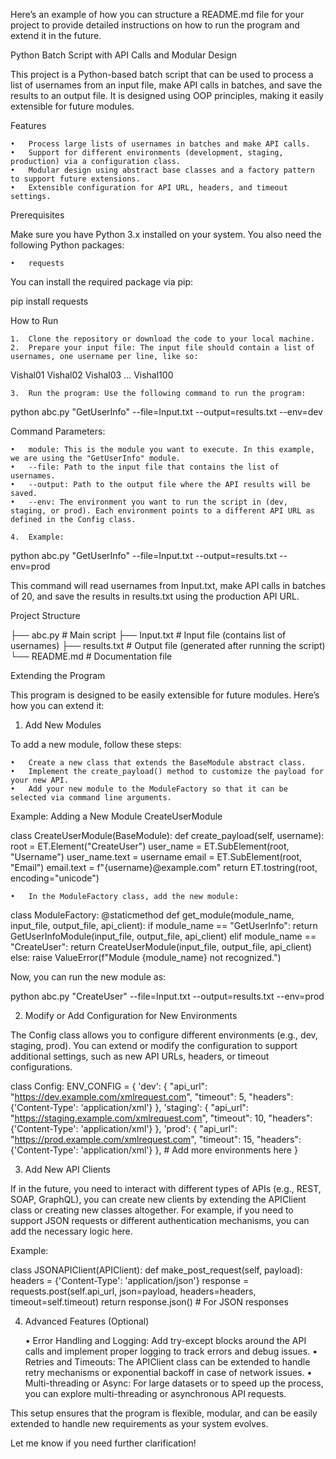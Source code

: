 Here’s an example of how you can structure a README.md file for your project to provide detailed instructions on how to run the program and extend it in the future.

Python Batch Script with API Calls and Modular Design

This project is a Python-based batch script that can be used to process a list of usernames from an input file, make API calls in batches, and save the results to an output file. It is designed using OOP principles, making it easily extensible for future modules.

Features

	•	Process large lists of usernames in batches and make API calls.
	•	Support for different environments (development, staging, production) via a configuration class.
	•	Modular design using abstract base classes and a factory pattern to support future extensions.
	•	Extensible configuration for API URL, headers, and timeout settings.

Prerequisites

Make sure you have Python 3.x installed on your system. You also need the following Python packages:

	•	requests

You can install the required package via pip:

pip install requests

How to Run

	1.	Clone the repository or download the code to your local machine.
	2.	Prepare your input file: The input file should contain a list of usernames, one username per line, like so:

Vishal01
Vishal02
Vishal03
...
Vishal100


	3.	Run the program: Use the following command to run the program:

python abc.py "GetUserInfo" --file=Input.txt --output=results.txt --env=dev

Command Parameters:

	•	module: This is the module you want to execute. In this example, we are using the "GetUserInfo" module.
	•	--file: Path to the input file that contains the list of usernames.
	•	--output: Path to the output file where the API results will be saved.
	•	--env: The environment you want to run the script in (dev, staging, or prod). Each environment points to a different API URL as defined in the Config class.

	4.	Example:

python abc.py "GetUserInfo" --file=Input.txt --output=results.txt --env=prod

This command will read usernames from Input.txt, make API calls in batches of 20, and save the results in results.txt using the production API URL.

Project Structure

├── abc.py               # Main script
├── Input.txt            # Input file (contains list of usernames)
├── results.txt          # Output file (generated after running the script)
└── README.md            # Documentation file

Extending the Program

This program is designed to be easily extensible for future modules. Here’s how you can extend it:

1. Add New Modules

To add a new module, follow these steps:

	•	Create a new class that extends the BaseModule abstract class.
	•	Implement the create_payload() method to customize the payload for your new API.
	•	Add your new module to the ModuleFactory so that it can be selected via command line arguments.

Example: Adding a New Module CreateUserModule

class CreateUserModule(BaseModule):
    def create_payload(self, username):
        root = ET.Element("CreateUser")
        user_name = ET.SubElement(root, "Username")
        user_name.text = username
        email = ET.SubElement(root, "Email")
        email.text = f"{username}@example.com"
        return ET.tostring(root, encoding="unicode")

	•	In the ModuleFactory class, add the new module:

class ModuleFactory:
    @staticmethod
    def get_module(module_name, input_file, output_file, api_client):
        if module_name == "GetUserInfo":
            return GetUserInfoModule(input_file, output_file, api_client)
        elif module_name == "CreateUser":
            return CreateUserModule(input_file, output_file, api_client)
        else:
            raise ValueError(f"Module {module_name} not recognized.")

Now, you can run the new module as:

python abc.py "CreateUser" --file=Input.txt --output=results.txt --env=prod

2. Modify or Add Configuration for New Environments

The Config class allows you to configure different environments (e.g., dev, staging, prod). You can extend or modify the configuration to support additional settings, such as new API URLs, headers, or timeout configurations.

class Config:
    ENV_CONFIG = {
        'dev': {
            "api_url": "https://dev.example.com/xmlrequest.com",
            "timeout": 5,
            "headers": {'Content-Type': 'application/xml'}
        },
        'staging': {
            "api_url": "https://staging.example.com/xmlrequest.com",
            "timeout": 10,
            "headers": {'Content-Type': 'application/xml'}
        },
        'prod': {
            "api_url": "https://prod.example.com/xmlrequest.com",
            "timeout": 15,
            "headers": {'Content-Type': 'application/xml'}
        },
        # Add more environments here
    }

3. Add New API Clients

If in the future, you need to interact with different types of APIs (e.g., REST, SOAP, GraphQL), you can create new clients by extending the APIClient class or creating new classes altogether. For example, if you need to support JSON requests or different authentication mechanisms, you can add the necessary logic here.

Example:

class JSONAPIClient(APIClient):
    def make_post_request(self, payload):
        headers = {'Content-Type': 'application/json'}
        response = requests.post(self.api_url, json=payload, headers=headers, timeout=self.timeout)
        return response.json()  # For JSON responses

4. Advanced Features (Optional)

	•	Error Handling and Logging: Add try-except blocks around the API calls and implement proper logging to track errors and debug issues.
	•	Retries and Timeouts: The APIClient class can be extended to handle retry mechanisms or exponential backoff in case of network issues.
	•	Multi-threading or Async: For large datasets or to speed up the process, you can explore multi-threading or asynchronous API requests.

This setup ensures that the program is flexible, modular, and can be easily extended to handle new requirements as your system evolves.

Let me know if you need further clarification!